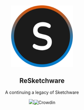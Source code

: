 <p align="center">
  <img src="https://github.com/TheRemakerMan/ReSketchware/blob/main/art/logo.png" width="40%" height="40%">
</p>

<h2 align="center"><b>ReSketchware</b></h2>
<p align="center">A continuing a legacy of Sketchware</p>

<p align="center">
  <img src="https://crowdin.com/project/reskectchware"><img src="https://badges.crowdin.net/reskectchware/localized.svg" alt="Crowdin"></a>
</p>